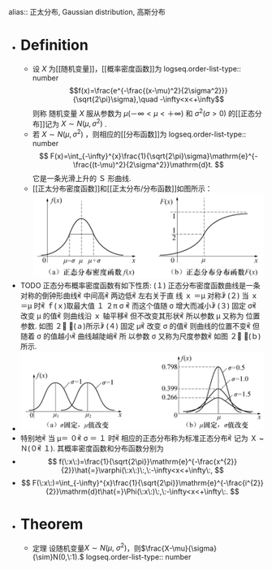 alias:: 正太分布, Gaussian distribution, 高斯分布

- # Definition
	- 设 $X$ 为[[随机变量]]，[[概率密度函数]]为
	  logseq.order-list-type:: number
	  $$f(x)=\frac{e^{-\frac{(x-\mu)^2}{2\sigma^2}}}{\sqrt{2\pi}\sigma},\quad -\infty<x<+\infty$$
	  则称 随机变量 $X$ 服从参数为 $μ(－∞ <μ<＋∞ )$ 和 $\sigma^2(\sigma>0)$ 的[[正态分布]]记为 $X\sim N(\mu, \sigma^2)$ .
	- 若 $X\sim N(\mu, \sigma^2)$ ，则相应的[[分布函数]]为
	  logseq.order-list-type:: number
	  $$
	  F(x)=\int_{-\infty}^{x}\frac{1}{\sqrt{2\pi}\sigma}\mathrm{e}^{-\frac{(t-\mu)^2}{2\sigma^2}}\mathrm{d}t.
	  $$
	  它是一条光滑上升的 Ｓ 形曲线.
	- [[正太分布密度函数]]和[[正太分布/分布函数]]如图所示：
	  ![image.png](../assets/image_1698674679487_0.png)
- TODO 正态分布概率密度函数有如下性质: 
  (１) 正态分布密度函数曲线是一条对称的倒钟形曲线ꎬ 中间高ꎬ 两边低ꎬ 左右关于直
  线 ｘ ＝μ 对称ꎻ
  (２) 当 ｘ ＝μ 时ꎬ ｆ(ｘ)取最大值
  １
  ２π σ
  ꎬ 而这个值随 σ 增大而减小ꎻ
  (３) 固定 σꎬ 改变 μ 的值ꎬ 则曲线沿 ｘ 轴平移ꎬ 但不改变其形状ꎬ 所以参数 μ 又称为
  位置参数. 如图 ２􀆰 ７(ａ)所示ꎻ
  (４) 固定 μꎬ 改变 σ 的值ꎬ 则曲线的位置不变ꎬ 但随着 σ 的值越小ꎬ 曲线越陡峭ꎬ 所
  以参数 σ 又称为尺度参数ꎬ 如图 ２􀆰 ７(ｂ)所示.
- ![image.png](../assets/image_1698675065892_0.png)
- 特别地ꎬ 当 μ＝ ０ꎬ σ ＝ １ 时ꎬ 相应的正态分布称为标准正态分布ꎬ 记为 Ｘ ~ Ｎ(０ꎬ １).
  其概率密度函数和分布函数分别为
- $$
  f(\:x\:)=\frac{1}{\sqrt{2\pi}}\mathrm{e}^{-\frac{x^{2}}{2}}\hat{=}\varphi(\:x\:)\:,\:-\infty<x<+\infty\:,
  $$
- $$
  F(\:x\:)=\int_{-\infty}^{x}\frac{1}{\sqrt{2\pi}}\mathrm{e}^{-\frac{i^{2}}{2}}\mathrm{d}t\hat{=}\Phi(\:x\:)\:,\:-\infty<x<+\infty\:.
  $$
- # Theorem
	- 定理 设随机变量$X{\sim}N(\mu,\:\sigma^2)$，则$\frac{X-\mu}{\sigma}{\sim}N(0,\:1).$
	  logseq.order-list-type:: number